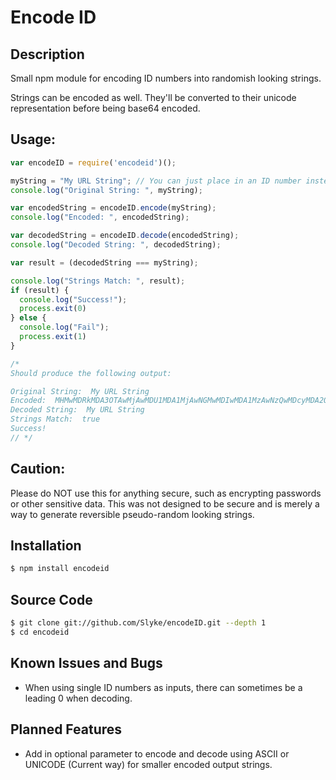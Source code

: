 
# Encode ID

## Description
Small npm module for encoding ID numbers into randomish looking strings.

Strings can be encoded as well. They'll be converted to their unicode representation before being base64 encoded.

## Usage:
```js
var encodeID = require('encodeid')();

myString = "My URL String"; // You can just place in an ID number instead of a string. eg: myString = 51;
console.log("Original String: ", myString);

var encodedString = encodeID.encode(myString);
console.log("Encoded: ", encodedString);

var decodedString = encodeID.decode(encodedString);
console.log("Decoded String: ", decodedString);

var result = (decodedString === myString);

console.log("Strings Match: ", result);
if (result) {
  console.log("Success!");
  process.exit(0)
} else {
  console.log("Fail");
  process.exit(1)
}

/*
Should produce the following output:

Original String:  My URL String
Encoded:  MHMwMDRkMDA3OTAwMjAwMDU1MDA1MjAwNGMwMDIwMDA1MzAwNzQwMDcyMDA2OTAwNmUwMDY3
Decoded String:  My URL String
Strings Match:  true
Success!
// */

```

## Caution:
Please do NOT use this for anything secure, such as encrypting passwords or other sensitive data. This was not designed to be secure and is merely a way to generate reversible pseudo-random looking strings.

## Installation

```bash
$ npm install encodeid
```

## Source Code

```bash
$ git clone git://github.com/Slyke/encodeID.git --depth 1
$ cd encodeid
```

## Known Issues and Bugs

* When using single ID numbers as inputs, there can sometimes be a leading 0 when decoding.

## Planned Features

* Add in optional parameter to encode and decode using ASCII or UNICODE (Current way) for smaller encoded output strings.
